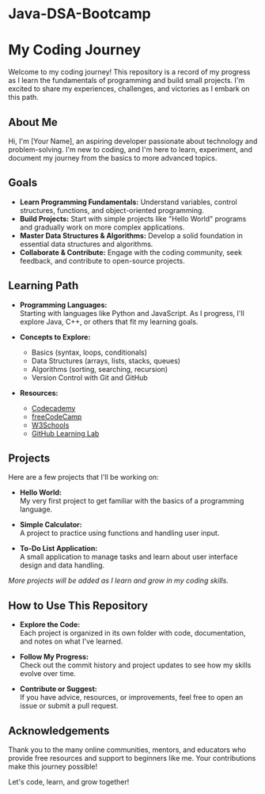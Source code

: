 ﻿# Java-DSA-Bootcamp
# My Coding Journey

Welcome to my coding journey! This repository is a record of my progress as I learn the fundamentals of programming and build small projects. I'm excited to share my experiences, challenges, and victories as I embark on this path.

## About Me

Hi, I'm [Your Name], an aspiring developer passionate about technology and problem-solving. I'm new to coding, and I'm here to learn, experiment, and document my journey from the basics to more advanced topics.

## Goals

- **Learn Programming Fundamentals:** Understand variables, control structures, functions, and object-oriented programming.
- **Build Projects:** Start with simple projects like "Hello World" programs and gradually work on more complex applications.
- **Master Data Structures & Algorithms:** Develop a solid foundation in essential data structures and algorithms.
- **Collaborate & Contribute:** Engage with the coding community, seek feedback, and contribute to open-source projects.

## Learning Path

- **Programming Languages:**  
  Starting with languages like Python and JavaScript. As I progress, I'll explore Java, C++, or others that fit my learning goals.
  
- **Concepts to Explore:**  
  - Basics (syntax, loops, conditionals)
  - Data Structures (arrays, lists, stacks, queues)
  - Algorithms (sorting, searching, recursion)
  - Version Control with Git and GitHub

- **Resources:**  
  - [Codecademy](https://www.codecademy.com/)
  - [freeCodeCamp](https://www.freecodecamp.org/)
  - [W3Schools](https://www.w3schools.com/)
  - [GitHub Learning Lab](https://lab.github.com/)

## Projects

Here are a few projects that I'll be working on:

- **Hello World:**  
  My very first project to get familiar with the basics of a programming language.

- **Simple Calculator:**  
  A project to practice using functions and handling user input.

- **To-Do List Application:**  
  A small application to manage tasks and learn about user interface design and data handling.

*More projects will be added as I learn and grow in my coding skills.*

## How to Use This Repository

- **Explore the Code:**  
  Each project is organized in its own folder with code, documentation, and notes on what I've learned.
  
- **Follow My Progress:**  
  Check out the commit history and project updates to see how my skills evolve over time.

- **Contribute or Suggest:**  
  If you have advice, resources, or improvements, feel free to open an issue or submit a pull request.


## Acknowledgements

Thank you to the many online communities, mentors, and educators who provide free resources and support to beginners like me. Your contributions make this journey possible!

Let's code, learn, and grow together!
